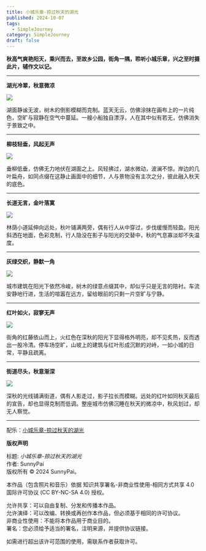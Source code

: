 ```yaml
---
title: 小城乐章-掠过秋天的湖光
published: 2024-10-07
tags:
  - SimpleJourney
category: SimpleJourney
draft: false
---
```


**秋高气爽艳阳天，乘兴而去，至故乡公园，街角一隅，聆听小城乐章，兴之至时摄此片，辅作文以记。**

---

**湖光冷翠，秋意微凉**

![](https://assets.blog.edge.sunnypai.top/小城乐章-掠过秋天的湖光01.jpg)

湖面静谧无波，树木的倒影模糊而克制。蓝天无云，仿佛涂抹在画布上的一片纯色，空旷与寂静在空气中蔓延。一艘小船独自漂浮，人在其中似有若无，仿佛消失于景致之中。

---

**柳枝轻垂，风起无声**

![](https://assets.blog.edge.sunnypai.top/小城乐章-掠过秋天的湖光02.jpg)

垂柳低垂，仿佛无力地伏在湖面之上。风轻拂过，湖水微动，波澜不惊。岸边的几叶扁舟，如同点缀在这静止画面中的细节，人与景物没有主次之分，彼此融入秋天的底色。

---

**长道无言，金叶落寞**

![](https://assets.blog.edge.sunnypai.top/小城乐章-掠过秋天的湖光03.jpg)

林荫小道延伸向远处，秋叶铺满两旁，偶有行人从中穿过，步伐缓慢而轻盈。阳光斜洒在地面，色彩克制，行人隐没在影子与阳光的交替中，秋的气息寡淡却不失温度。

---

**灰绿交织，静默一角**

![](https://assets.blog.edge.sunnypai.top/小城乐章-掠过秋天的湖光04.jpg)

城市建筑在阳光下依然冷峻，树木的绿意点缀其中，却似乎只是无言的陪衬。车流安静地行进，生活的喧嚣在远方，留给眼前的只剩一片空旷与宁静。

---

**红叶如火，寂寥无声**

![](https://assets.blog.edge.sunnypai.top/小城乐章-掠过秋天的湖光05.jpg)

街角的红藤依山而上，火红色在深秋的阳光下显得格外明亮，却不见炙热，反而透出一股冷清。停车场空旷，山坡上的建筑与红叶形成沉默的对峙，一如小城的日常，平静且疏离。

---

**街道尽头，秋意渐深**

![](https://assets.blog.edge.sunnypai.top/小城乐章-掠过秋天的湖光06.jpg)

深秋的光线铺满街道，偶有人影走过，影子拉长而模糊。远处的红叶如同秋天最后的宣告，却也显得克制而低调。整座城市仿佛沉睡在秋天的微凉中，秋风划过，却无人察觉。

---

配乐：[小城乐章-掠过秋天的湖光](https://assets.blog.edge.sunnypai.top/小城乐章-掠过秋天的湖光07.mp3)
  

**版权声明**

标题: _小城乐章-掠过秋天的湖光_  
作者: SunnyPai  
版权所有 © 2024 SunnyPai。

本作品（包含照片和音乐）依据 知识共享署名-非商业性使用-相同方式共享 4.0 国际许可协议 (CC BY-NC-SA 4.0) 授权。

允许共享：可以自由复制、分发和传播本作品。  
允许演绎：可以改编、转换或再创作本作品，但必须基于相同的许可协议。  
非商业性使用：不能将本作品用于商业目的。  
署名：您必须给予适当的署名，注明来源，并提供协议链接。

如需进行超出该许可范围的使用，需联系作者获取许可。